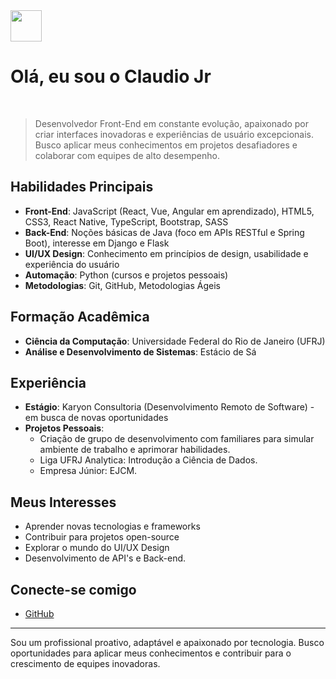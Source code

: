 <div style="display: inline_block; ">
    <img height="50" src="https://i.pinimg.com/originals/b1/fd/0f/b1fd0f4a1ce84cb8450a1010cff946f6.gif"/>
    <h1>Olá, eu sou o Claudio Jr </h1>
</div>
<br>

> Desenvolvedor Front-End em constante evolução, apaixonado por criar interfaces inovadoras e experiências de usuário excepcionais. Busco aplicar meus conhecimentos em projetos desafiadores e colaborar com equipes de alto desempenho.

##  Habilidades Principais

* **Front-End**: JavaScript (React, Vue, Angular em aprendizado), HTML5, CSS3, React Native, TypeScript, Bootstrap, SASS
* **Back-End**: Noções básicas de Java (foco em APIs RESTful e Spring Boot), interesse em Django e Flask
* **UI/UX Design**: Conhecimento em princípios de design, usabilidade e experiência do usuário
* **Automação**: Python (cursos e projetos pessoais)
* **Metodologias**: Git, GitHub, Metodologias Ágeis

##  Formação Acadêmica

* **Ciência da Computação**: Universidade Federal do Rio de Janeiro (UFRJ)
* **Análise e Desenvolvimento de Sistemas**: Estácio de Sá

##  Experiência

* **Estágio**: Karyon Consultoria (Desenvolvimento Remoto de Software) - em busca de novas oportunidades
* **Projetos Pessoais**:
    * Criação de grupo de desenvolvimento com familiares para simular ambiente de trabalho e aprimorar habilidades.
    * Liga UFRJ Analytica: Introdução a Ciência de Dados.
    * Empresa Júnior: EJCM.

##  Meus Interesses

* Aprender novas tecnologias e frameworks
* Contribuir para projetos open-source
* Explorar o mundo do UI/UX Design
* Desenvolvimento de API's e Back-end.

##  Conecte-se comigo

* [GitHub](https://github.com/claudio-asj)

---

Sou um profissional proativo, adaptável e apaixonado por tecnologia. Busco oportunidades para aplicar meus conhecimentos e contribuir para o crescimento de equipes inovadoras.
